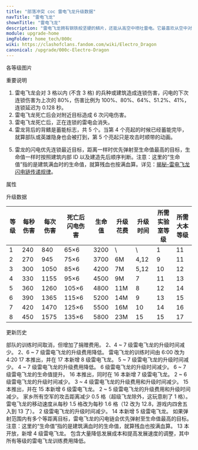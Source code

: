 ```yaml
---
title: "部落冲突 coc 雷电飞龙升级数据"
navTitle: "雷电飞龙"
shownTitle: "雷电飞龙"
description: "雷电飞龙拥有钢铁般坚硬的鳞片，还能从高空中喷吐雷电。它最喜欢从空中对敌方实施毁灭性打击。被消灭时，雷电飞龙还会释放雷电再次劈向敌方！"
module: upgrade-home
imgFolder: home_tech/000c
wiki: https://clashofclans.fandom.com/wiki/Electro_Dragon
canonical: /upgrade/000c-Electro-Dragon
---
```


<UnitInfo :folder="$frontmatter.imgFolder" imgSrc="Electro_Dragon_info.png" :imgAlt="$frontmatter.navTitle" :description="$frontmatter.description" />

<SmallTitle>各等级图片</SmallTitle>

<Panel>
    <UnitImgGroup :folder="$frontmatter.imgFolder">
        <UnitImg imgTitle="1 - 3 级" imgSrc="Electro_Dragon1.png" />
        <UnitImg imgTitle="4 级" imgSrc="Electro_Dragon4.png" />
        <UnitImg imgTitle="5 级" imgSrc="Electro_Dragon5.png" />
        <UnitImg imgTitle="6 级" imgSrc="Electro_Dragon6.png" />
        <UnitImg imgTitle="7 级" imgSrc="Electro_Dragon7.png" />
        <UnitImg imgTitle="8 级" imgSrc="Electro_Dragon8.png" />
    </UnitImgGroup>
</Panel>

<SmallTitle>重要说明</SmallTitle>

1. 雷电飞龙会对 3 格以内 (不含 3 格) 的兵种或建筑造成连锁伤害，闪电的下次连锁伤害为上次的 80%，伤害比例为 100%、80%、64%、51.2%、41%，连锁延迟为 0.128 秒。
2. 雷电飞龙死亡后会对附近目标造成 6 次闪电伤害。
3. 雷电飞龙死亡后，正在连锁的雷电会消失。
4. 雷龙背后的背鳍是蓄能标志，共 5 个。当第 4 个亮起的时候已经蓄能完毕，就算部队或英雄隐身也会被打到，第 5 个亮起只是攻击时顺带的动画。

<Pic src="/upgrade/description/Electro_Dragon_Example.jpg" caption="雷电飞龙背鳍示意图" maxWidth="25rem" :lazyLoading="false" width="443" height="260" />

5. 雷龙的闪电优先连锁最近目标，距离一样时优先弹射至生命值最高的目标，生命值一样时按照建筑内部 ID 以及建造先后顺序判断。注意：这里的“生命值”指的是建筑满血时的生命值，就算残血也按满血算。详见：[揭秘-雷电飞龙闪电链传递规律](/p/2032)。

<SmallTitle>属性</SmallTitle>

<UnitProperties>
    <UnitProperty pKey="攻击偏好" pValue="无" />
    <UnitProperty pKey="伤害类型" pValue="链式伤害" />
    <UnitProperty pKey="连锁距离" pValue="3 格" />
    <UnitProperty pKey="攻击的目标" pValue="地面和空中目标" />
    <UnitProperty pKey="占据人口" pValue="30" />
    <UnitProperty pKey="移动速度" pValue="1.6 格/秒" />
    <UnitProperty pKey="攻击速度" pValue="3.5 秒/次" />
    <UnitProperty pKey="攻击距离" pValue="2.5 格" />
    <UnitProperty pKey="所需训练营等级" pValue="13" />
    <UnitProperty pKey="所需大本等级" pValue="11" />
    <UnitProperty pKey="训练时间" pValue="无" trainingSystem="2025" />
    <UnitProperty pKey="捐赠费用" pValue="15,15,45000,Elixir" :isDonationCost="true" />
</UnitProperties>

<SmallTitle>升级数据</SmallTitle>

<script setup>
const tableExtraInfo = [
    {
        "column": 5,
        "type": "cost",
        "gpClass": "research",
        "icon": "Elixir"
    },
    {
        "column": 6,
        "type": "time",
        "gpClass": "research"
    }
];
</script>

<UnitTable :tableExtraInfo="tableExtraInfo">

| 等级 |  每秒伤害 | 每次伤害 |死亡后闪电伤害| 生命值 | 升级花费|  升级时间  |所需实验室等级|所需大本等级|
| ---- |   ----   |   ----  |     ----    |  ---- |   ----  |    ----   |    ----     |   ----    |
|   1  |    240   |    840  |     65×6    |  3200 |      \  |     \     |      1      |    11     |
|   2  |    270   |    945  |     75×6    |  3700 |     6M  |     4,12  |      9      |    11     |
|   3  |    300   |   1050  |     85×6    |  4200 |     7M  |     5,12  |     10      |    12     |
|   4  |    330   |   1155  |     95×6    |  4500 |     9M  |     7     |     11      |    13     |
|   5  |    360   |   1260  |    105×6    |  4800 |    11M  |     8     |     12      |    14     |
|   6  |    390   |   1365  |    115×6    |  5200 |    14M  |     9     |     13      |    15     |
|   7  |    420   |   1470  |    125×6    |  5500 |    16M  |    10     |     14      |    16     |
|   8  |    450   |   1575  |    135×6    |  5800 |    23M  |    15     |     15      |    17     |
</UnitTable>

<SmallTitle>更新历史</SmallTitle>

<Timeline>
    <TimelineItem date="2025/03/27">
        <TimelineRow>部队的训练时间取消，但增加了捐赠费用。</TimelineRow>
    </TimelineItem>
    <TimelineItem date="2025/03/24">
        <TimelineRow>2、4 ~ 7 级雷电飞龙的升级时间减少。</TimelineRow>
        <TimelineRow>2、6 ~ 7 级雷电飞龙的升级费用降低。</TimelineRow>
    </TimelineItem>
    <TimelineItem date="2025/02/10">
        <TimelineRow>雷电飞龙的训练时间由 6:00 改为 4:20</TimelineRow>
    </TimelineItem>
    <TimelineItem date="2024/11/25">
        <TimelineRow>17 本推出，并在 17 本新增 8 级雷电飞龙。</TimelineRow>
        <TimelineRow>5 ~ 7 级雷电飞龙的升级时间减少。</TimelineRow>
        <TimelineRow>4 ~ 7 级雷电飞龙的升级费用降低。</TimelineRow>
    </TimelineItem>
    <TimelineItem date="2024/06/18">
        <TimelineRow>6 级雷电飞龙的升级时间减少。</TimelineRow>
    </TimelineItem>
    <TimelineItem date="2024/02/27">
        <TimelineRow>6 ~ 7 级雷电飞龙的生命值提升。</TimelineRow>
    </TimelineItem>
    <TimelineItem date="2023/12/12">
        <TimelineRow>16 本推出，同时在 16 本新增 7 级雷电飞龙。</TimelineRow>
        <TimelineRow>2 ~ 6 级雷电飞龙的升级时间减少。</TimelineRow>
    </TimelineItem>
    <TimelineItem date="2023/06/12">
        <TimelineRow>3 ~ 4 级雷电飞龙的升级费用和升级时间减少。</TimelineRow>
    </TimelineItem>
    <TimelineItem date="2022/10/10">
        <TimelineRow>15 本推出，并在 15 本新增 6 级雷电飞龙。</TimelineRow>
        <TimelineRow>2 ~ 5 级雷电飞龙的升级费用和升级时间减少。</TimelineRow>
    </TimelineItem>
    <TimelineItem date="2022/05/02">
        <TimelineRow>家乡所有空军的攻击距离减少 0.5 格（超级飞龙除外，这玩意削了 1 格）。</TimelineRow>
    </TimelineItem>
    <TimelineItem date="2022/02/15">
        <TimelineRow>雷电飞龙的移动速度从每秒 1.5 格改为每秒 1.6 格（12 改为 12.8，游戏内四舍五入到 13 了）。</TimelineRow>
    </TimelineItem>
    <TimelineItem date="2021/12/09">
        <TimelineRow>2 级雷电飞龙的升级时间减少。</TimelineRow>
    </TimelineItem>
    <TimelineItem date="2021/06/15">
        <TimelineRow>14 本新增 5 级雷电飞龙。</TimelineRow>
    </TimelineItem>
    <TimelineItem date="2020/10/12">
        <TimelineRow>如果弹射范围内有多个等距离目标，雷电飞龙的闪电链会优先弹射至生命值最高的目标。注意：这里的“生命值”指的是建筑满血时的生命值，就算残血也按满血算。</TimelineRow>
    </TimelineItem>
    <TimelineItem date="2019/12/09">
        <TimelineRow>13 本开放，新增 4 级雷电飞龙。</TimelineRow>
    </TimelineItem>
    <TimelineItem date="2019/04/02">
        <TimelineRow>包含大量降低发展成本和提高发展速度的调整，其中所有等级的雷电飞龙训练费用降低。</TimelineRow>
    </TimelineItem>
    <TimelineItem :historyBottom="true" />
</Timeline>
